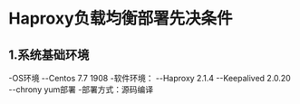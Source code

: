 # Haproxy负载均衡部署先决条件
## 1.系统基础环境
-OS环境
--Centos 7.7 1908
-软件环境：
--Haproxy 2.1.4
--Keepalived 2.0.20
--chrony yum部署
-部署方式：源码编译